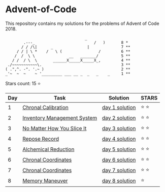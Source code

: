 # Advent-of-Code
This repository contains my solutions for the problems of Advent of Code 2018.

```
                                   _
        .---_                          /   )       8 *
       / / /\|      _               |              7 **
     / / | \ *    /   \ (                /         6 **
    /  /  \ \               __   _______/          5 **
   / /  / \  \       ______X_____X_____X_,         4 **
 ./~~~~~~~~~~~\.                                   3 **
( .",^. -". '.~ )                                  2 **
_'~  ~  ~    ~ '_________ ___ __ _  _   _    _     1 **

```


Stars count: 15 :star:

Day | Task | Solution | STARS |
------------ | ------------ | ------------- | ------------- |
1 |[Chronal Calibration](./day-1/) |[day 1 solution](./day-1/Program.cs) | :star: :star: |
2 |[Inventory Management System](./day-2) |[day 2 solution](./day-2/Program.cs) | :star: :star: |
3 |[No Matter How You Slice It](./day-3) |[day 3 solution](./day-3/Program.cs) | :star: :star: |
4 |[Repose Record](./day-4) |[day 4 solution](./day-4/Program.cs) | :star: :star: |
5 |[Alchemical Reduction](./day-5) |[day 5 solution](./day-5/Program.cs) | :star: :star: |
6 |[Chronal Coordinates](./day-6) |[day 6 solution](./day-6/Program.cs) | :star: :star: |
7 |[Chronal Coordinates](./day-7) |[day 7 solution](./day-7/Program.cs) | :star: :star: |
8 |[Memory Maneuver ](./day-8) |[day 8 solution](./day-8/Program.cs) | :star:  |
